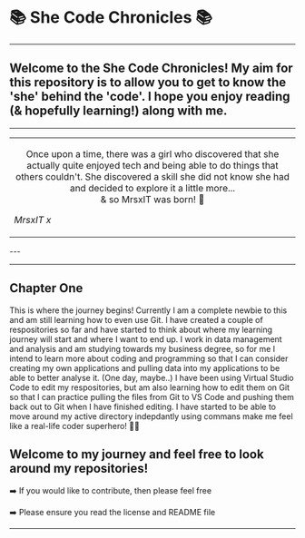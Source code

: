 # 📚 She Code Chronicles 📚

---
## Welcome to the She Code Chronicles! My aim for this repository is to allow you to get to know the 'she' behind the 'code'. I hope you enjoy reading (& hopefully learning!) along with me. 
---

<table>
  <tr>
    <td>
      <p align="center">
Once upon a time, there was a girl who discovered that she actually quite enjoyed tech and being able to do things that others couldn't. She discovered a skill she did not know she had and decided to explore it a little more... <br>
& so MrsxIT was born! 👶 <br>

*MrsxIT x*
      </p>
    </td>
  </tr>
</table>
---

---
## Chapter One

This is where the journey begins! Currently I am a complete newbie to this and am still learning how to even use Git. I have created a couple of respositories so far and have started to think about where my learning journey will start and where I want to end up. I work in data management and analysis and am studying towards my business degree, so for me I intend to learn more about coding and programming so that I can consider creating my own applications and pulling data into my applications to be able to better analyse it. (One day, maybe..)
I have been using Virtual Studio Code to edit my respositories, but am also learning how to edit them on Git so that I can practice pulling the files from Git to VS Code and pushing them back out to Git when I have finished editing. I have started to be able to move around my active directory indepdantly using commans make me feel like a real-life coder superhero! 🦸‍♀️

## Welcome to my journey and feel free to look around my repositories!

➡️ If you would like to contribute, then please feel free

➡️ Please ensure you read the license and README file

---
